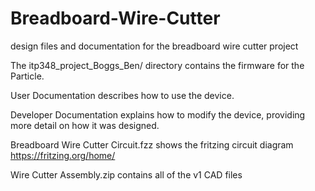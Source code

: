 # Breadboard-Wire-Cutter
design files and documentation for the breadboard wire cutter project

The itp348_project_Boggs_Ben/ directory contains the firmware for the Particle.

User Documentation describes how to use the device.

Developer Documentation explains how to modify the device, providing more detail on how it was designed.

Breadboard Wire Cutter Circuit.fzz shows the fritzing circuit diagram https://fritzing.org/home/

Wire Cutter Assembly.zip contains all of the v1 CAD files
